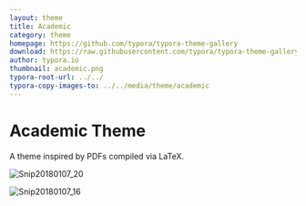 ```yaml
---
layout: theme
title: Academic
category: theme
homepage: https://github.com/typora/typora-theme-gallery
download: https://raw.githubusercontent.com/typora/typora-theme-gallery/gh-pages/media/theme/academic/academic.zip
author: typora.io
thumbnail: academic.png
typora-root-url: ../../
typora-copy-images-to: ../../media/theme/academic
---
```


# Academic Theme

A theme inspired by PDFs compiled via LaTeX.

![Snip20180107_20](/media/theme/academic/Snip20180107_20.png)

![Snip20180107_16](/media/theme/academic/Snip20180107_16.png)

